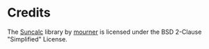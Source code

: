 # Credits

The [Suncalc](https://github.com/mourner/suncalc) library by [mourner](https://github.com/mourner)
is licensed under the BSD 2-Clause "Simplified" License.
